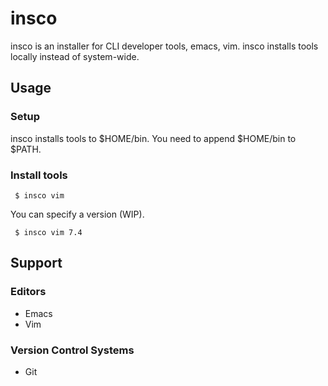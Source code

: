 # insco

insco is an installer for CLI developer tools, emacs, vim.
insco installs tools locally instead of system-wide.

## Usage

### Setup

insco installs tools to $HOME/bin. You need to append $HOME/bin to $PATH.

### Install tools

```shell
 $ insco vim
```

You can specify a version (WIP).

```shell
 $ insco vim 7.4
```

## Support

### Editors
- Emacs
- Vim

### Version Control Systems
- Git
